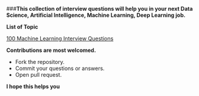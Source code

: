 ###**This collection of interview questions will help you in your next Data Science, Artificial Intelligence, Machine Learning, Deep Learning job.**

**List of Topic**

[100 Machine Learning Interview Questions](https://mylink.com "Click here to see the questions!")


**Contributions are most welcomed.**

  - Fork the repository.
  - Commit your questions or answers.
  - Open pull request.


**I hope this helps you**
